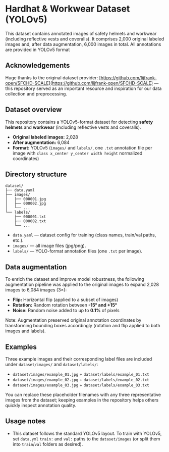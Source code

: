 # Hardhat & Workwear Dataset (YOLOv5)

This dataset contains annotated images of safety helmets and workwear (including reflective vests and coveralls). It comprises 2,000 original labeled images and, after data augmentation, 6,000 images in total. All annotations are provided in YOLOv5 format

## Acknowledgements

Huge thanks to the original dataset provider: [https://github.com/lijfrank-open/SFCHD-SCALE](https://github.com/lijfrank-open/SFCHD-SCALE) — this repository served as an important resource and inspiration for our data collection and preprocessing.


## Dataset overview

This repository contains a YOLOv5-format dataset for detecting **safety helmets** and **workwear** (including reflective vests and coveralls).

* **Original labeled images:** 2,028
* **After augmentation:** 6,084
* **Format:** YOLOv5 (`images/` and `labels/`, one `.txt` annotation file per image with `class x_center y_center width height` normalized coordinates)


## Directory structure

```
dataset/
├── data.yaml
├── images/
│   ├── 000001.jpg
│   ├── 000002.jpg
│   └── ...
└── labels/
    ├── 000001.txt
    ├── 000002.txt
    └── ...
```

* `data.yaml` — dataset config for training (class names, train/val paths, etc.).
* `images/` — all image files (jpg/png).
* `labels/` — YOLO-format annotation files (one `.txt` per image).


## Data augmentation

To enrich the dataset and improve model robustness, the following augmentation pipeline was applied to the original images to expand 2,028 images to 6,084 images (3×):

* **Flip:** Horizontal flip (applied to a subset of images)
* **Rotation:** Random rotation between **-15° and +15°**
* **Noise:** Random noise added to up to **0.1%** of pixels

Note: Augmentation preserved original annotation coordinates by transforming bounding boxes accordingly (rotation and flip applied to both images and labels).


## Examples

Three example images and their corresponding label files are included under `dataset/images/` and `dataset/labels/`:

* `dataset/images/example_01.jpg` + `dataset/labels/example_01.txt`
* `dataset/images/example_02.jpg` + `dataset/labels/example_02.txt`
* `dataset/images/example_03.jpg` + `dataset/labels/example_03.txt`

You can replace these placeholder filenames with any three representative images from the dataset; keeping examples in the repository helps others quickly inspect annotation quality.


## Usage notes

* This dataset follows the standard YOLOv5 layout. To train with YOLOv5, set `data.yml` `train:` and `val:` paths to the `dataset/images` (or split them into `train`/`val` folders as desired).



